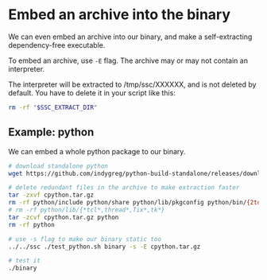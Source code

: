 # Embed an archive into the binary

We can even embed an archive into our binary, and make a self-extracting dependency-free executable.

To embed an archive, use `-E` flag. The archive may or may not contain an interpreter.

The interpreter will be extracted to /tmp/ssc/XXXXXX, and is not deleted by default. You have to delete it in your script like this:

```bash
rm -rf "$SSC_EXTRACT_DIR"
```

## Example: python

We can embed a whole python package to our binary.

```bash
# download standalone python
wget https://github.com/indygreg/python-build-standalone/releases/download/20240107/cpython-3.10.13+20240107-x86_64-unknown-linux-gnu-install_only.tar.gz -O cpython.tar.gz

# delete redundant files in the archive to make extraction faster
tar -zxvf cpython.tar.gz
rm -rf python/include python/share python/lib/pkgconfig python/bin/{2to3*,idle*,pip*,pydoc*,*-config}
# rm -rf python/lib/{*tcl*,thread*,Tix*,tk*}
tar -zcvf cpython.tar.gz python
rm -rf python

# use -s flag to make our binary static too
../../ssc ./test_python.sh binary -s -E cpython.tar.gz

# test it
./binary
```
